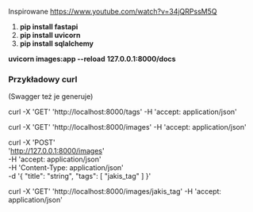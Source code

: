 Inspirowane https://www.youtube.com/watch?v=34jQRPssM5Q

1. **pip install fastapi**
2. **pip install uvicorn**
3. **pip install sqlalchemy**

**uvicorn images:app --reload**
**127.0.0.1:8000/docs**

### Przykładowy curl
(Swagger też je generuje)

curl -X 'GET'  'http://localhost:8000/tags' -H 'accept: application/json'

curl -X 'GET'  'http://localhost:8000/images' -H 'accept: application/json'

curl -X 'POST' \
  'http://127.0.0.1:8000/images' \
  -H 'accept: application/json' \
  -H 'Content-Type: application/json' \
  -d '{
  "title": "string",
  "tags": [
    "jakis_tag"
  ]
}'

curl -X 'GET'  'http://localhost:8000/images/jakis_tag' -H 'accept: application/json'